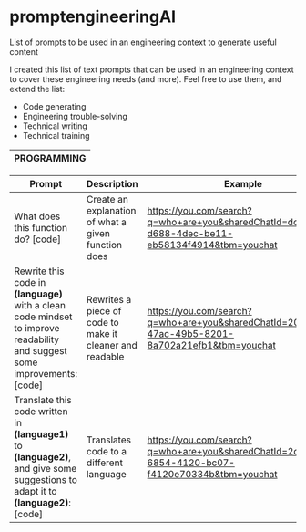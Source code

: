 # promptengineeringAI
List of prompts to be used in an engineering context to generate useful content

I created this list of text prompts that can be used in an engineering context to cover these engineering needs (and more). Feel free to use them, and extend the list:

 - Code generating
 - Engineering trouble-solving
 - Technical writing
 - Technical training



|PROGRAMMING|
|---|

|Prompt|Description|Example|
|---|---|---|
|What does this function do? [code]|Create an explanation of what a given function does|https://you.com/search?q=who+are+you&sharedChatId=dc4885c7-d688-4dec-be11-eb58134f4914&tbm=youchat|
|Rewrite this code in __(language)__ with a clean code mindset to improve readability and suggest some improvements: [code]|Rewrites a piece of code to make it cleaner and readable|https://you.com/search?q=who+are+you&sharedChatId=208f5833-47ac-49b5-8201-8a702a21efb1&tbm=youchat|
|Translate this code written in __(language1)__ to __(language2)__, and give some suggestions to adapt it to __(language2)__: [code]|Translates code to a different language|https://you.com/search?q=who+are+you&sharedChatId=2d1fbe6d-6854-4120-bc07-f4120e70334b&tbm=youchat|
